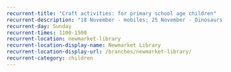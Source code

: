 ```yaml
---
recurrent-title: "Craft activities: for primary school age children"
recurrent-description: "18 November - mobiles; 25 November - Dinosaurs; 2 December - Rudolph the Red-nosed Reindeer; 9 December - Festive trees; 16 December - Gnomes; 23 December - Magical snowflakes."
recurrent-day: Sunday
recurrent-times: 1100-1500
recurrent-location: newmarket-library
recurrent-location-display-name: Newmarket Library
recurrent-location-display-url: /branches/newmarket-library/
recurrent-category: children
---
```

